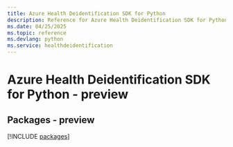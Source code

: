 ```yaml
---
title: Azure Health Deidentification SDK for Python
description: Reference for Azure Health Deidentification SDK for Python
ms.date: 04/25/2025
ms.topic: reference
ms.devlang: python
ms.service: healthdeidentification
---
```

# Azure Health Deidentification SDK for Python - preview
## Packages - preview
[!INCLUDE [packages](health-deidentification-index.md)]